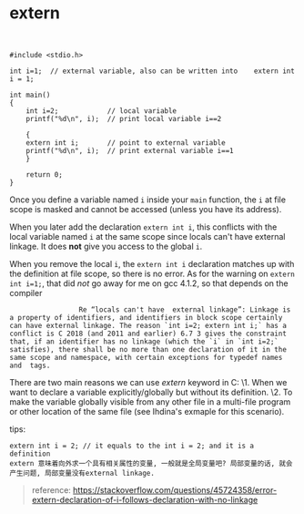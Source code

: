 # extern

​         

```
#include <stdio.h>

int i=1;  // external variable, also can be written into    extern int i = 1;

int main()
{
    int i=2;            // local variable
    printf("%d\n", i);  // print local variable i==2

    {
    extern int i;       // point to external variable
    printf("%d\n", i);  // print external variable i==1
    }

    return 0;
}
```




Once you define a variable named `i` inside your `main` function, the `i` at file scope is masked and cannot be accessed (unless you have its address).

When you later add the declaration `extern int i`, this conflicts with the local variable named `i` at the same scope since locals can't have external linkage.  It does **not** give you access to the global `i`.

When you remove the local `i`, the `extern int i` declaration matches up with the definition at file scope, so there is no error.  As for the warning on `extern int i=1;`, that did *not* go away for me on gcc 4.1.2, so that depends on the compiler      

                     Re “locals can't have  external linkage”: Linkage is a property of identifiers, and identifiers in block scope certainly can have external linkage. The reason `int i=2; extern int i;` has a conflict is C 2018 (and 2011 and earlier) 6.7 3 gives the constraint that, if an identifier has no linkage (which the `i` in `int i=2;` satisfies), there shall be no more than one declaration of it in the  same scope and namespace, with certain exceptions for typedef names and  tags.



There are two main reasons we can use *extern* keyword in C:
 \1. When we want to declare a variable explicitly/globally but without its definition.
 \2. To make the variable globally visible from any other file in a  multi-file program or other location of the same file (see Ihdina's  exmaple for this scenario).



tips:

```
extern int i = 2; // it equals to the int i = 2; and it is a definition
extern 意味着向外求一个具有相关属性的变量, 一般就是全局变量吧? 局部变量的话, 就会产生问题, 局部变量没有external linkage.
```

> reference: https://stackoverflow.com/questions/45724358/error-extern-declaration-of-i-follows-declaration-with-no-linkage



